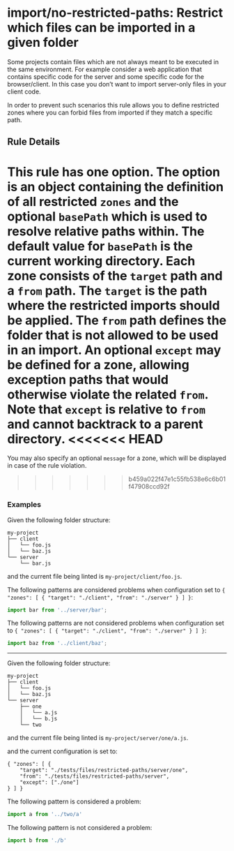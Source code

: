 # import/no-restricted-paths: Restrict which files can be imported in a given folder

Some projects contain files which are not always meant to be executed in the same environment.
For example consider a web application that contains specific code for the server and some specific code for the browser/client. In this case you don’t want to import server-only files in your client code.

In order to prevent such scenarios this rule allows you to define restricted zones where you can forbid files from imported if they match a specific path.

## Rule Details

This rule has one option. The option is an object containing the definition of all restricted `zones` and the optional `basePath` which is used to resolve relative paths within.
The default value for `basePath` is the current working directory.
Each zone consists of the `target` path and a `from` path. The `target` is the path where the restricted imports should be applied. The `from` path defines the folder that is not allowed to be used in an import. An optional `except` may be defined for a zone, allowing exception paths that would otherwise violate the related `from`. Note that `except` is relative to `from` and cannot backtrack to a parent directory.
<<<<<<< HEAD
=======
You may also specify an optional `message` for a zone, which will be displayed in case of the rule violation.
>>>>>>> b459a022f47e1c55fb538e6c6b01f47908ccd92f

### Examples

Given the following folder structure:

```
my-project
├── client
│   └── foo.js
│   └── baz.js
└── server
    └── bar.js
```

and the current file being linted is `my-project/client/foo.js`.

The following patterns are considered problems when configuration set to `{ "zones": [ { "target": "./client", "from": "./server" } ] }`:

```js
import bar from '../server/bar';
```

The following patterns are not considered problems when configuration set to `{ "zones": [ { "target": "./client", "from": "./server" } ] }`:

```js
import baz from '../client/baz';
```

---------------

Given the following folder structure:

```
my-project
├── client
│   └── foo.js
│   └── baz.js
└── server
    ├── one
    │   └── a.js
    │   └── b.js
    └── two
```

and the current file being linted is `my-project/server/one/a.js`.

and the current configuration is set to:

```
{ "zones": [ {
    "target": "./tests/files/restricted-paths/server/one",
    "from": "./tests/files/restricted-paths/server",
    "except": ["./one"]
} ] }
```

The following pattern is considered a problem:

```js
import a from '../two/a'
```

The following pattern is not considered a problem:

```js
import b from './b'
```
